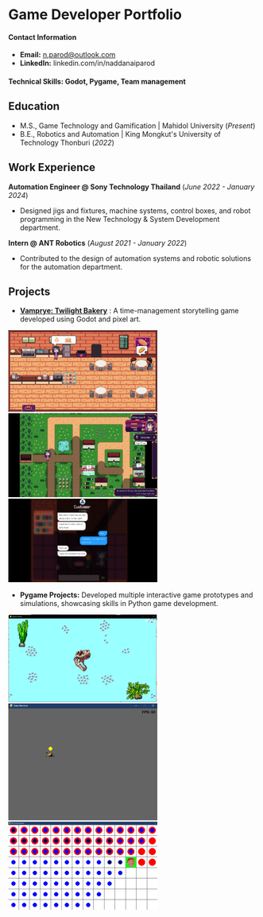 # Game Developer Portfolio

#### **Contact Information**  
- **Email:** n.parod@outlook.com  
- **LinkedIn:** linkedin.com/in/naddanaiparod  

#### Technical Skills: Godot, Pygame, Team management 

## Education
- M.S., Game Technology and Gamification | Mahidol University (_Present_)  
- B.E., Robotics and Automation | King Mongkut's University of Technology Thonburi (_2022_)

## Work Experience

**Automation Engineer @ Sony Technology Thailand** (_June 2022 - January 2024_)
- Designed jigs and fixtures, machine systems, control boxes, and robot programming in the New Technology & System Development department.

**Intern @ ANT Robotics** (_August 2021 - January 2022_) 
- Contributed to the design of automation systems and robotic solutions for the automation department.

## Projects
- [**Vamprye: Twilight Bakery**](https://kanomwan.itch.io/vamprye) : A time-management storytelling game developed using Godot and pixel art.
  
![gameshot01](/Assets/gameshot_01.png)
![gameshot01](/Assets/gameshot_02.png) 
![gameshot01](/Assets/gameshot_03.png)

- **Pygame Projects:** Developed multiple interactive game prototypes and simulations, showcasing skills in Python game development.

![fishtank](/Assets/fish_tank.png)
![fsm](/Assets/fsm_pic.png) 
![path](/Assets/path_pic.png)




